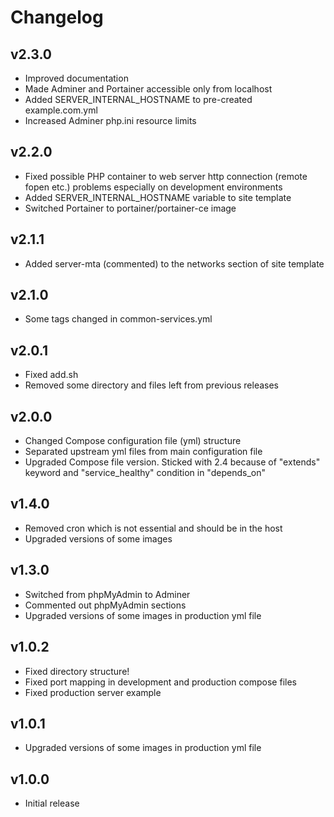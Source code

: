 # Changelog

## v2.3.0

- Improved documentation
- Made Adminer and Portainer accessible only from localhost
- Added SERVER_INTERNAL_HOSTNAME to pre-created example.com.yml
- Increased Adminer php.ini resource limits

## v2.2.0

- Fixed possible PHP container to web server http connection (remote fopen etc.) problems especially on development environments
- Added SERVER_INTERNAL_HOSTNAME variable to site template
- Switched Portainer to portainer/portainer-ce image

## v2.1.1

- Added server-mta (commented) to the networks section of site template

## v2.1.0

- Some tags changed in common-services.yml

## v2.0.1

- Fixed add.sh
- Removed some directory and files left from previous releases

## v2.0.0

- Changed Compose configuration file (yml) structure
- Separated upstream yml files from main configuration file
- Upgraded Compose file version. Sticked with 2.4 because of "extends" keyword and "service_healthy" condition in "depends_on"

## v1.4.0

- Removed cron which is not essential and should be in the host
- Upgraded versions of some images

## v1.3.0

- Switched from phpMyAdmin to Adminer
- Commented out phpMyAdmin sections
- Upgraded versions of some images in production yml file

## v1.0.2

- Fixed directory structure!
- Fixed port mapping in development and production compose files
- Fixed production server example

## v1.0.1

- Upgraded versions of some images in production yml file

## v1.0.0

- Initial release
